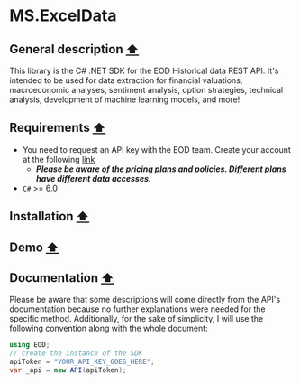 # MS.ExcelData


## General description [:arrow_up:](#eodhistoricaldata.wrapper)
This library is the C# .NET SDK for the EOD Historical data REST API. It's intended to be used for data extraction for financial valuations, macroeconomic analyses, sentiment analysis, option strategies, technical analysis, development of machine learning models, and more!

## Requirements [:arrow_up:](#eodhistoricaldata.wrapper)
- You need to request an API key with the EOD team. Create your account at the following [link](https://eodhistoricaldata.com/)
	- ***Please be aware of the pricing plans and policies. Different plans have different data accesses.***
- ```C#``` >= 6.0

## Installation [:arrow_up:](#eodhistoricaldata.wrapper)

## Demo [:arrow_up:](#eodhistoricaldata.wrapper)

## Documentation [:arrow_up:](#eodhistoricaldata.wrapper)

Please be aware that some descriptions will come directly from the API's documentation because no further explanations were needed for the specific method. Additionally, for the sake of simplicity, I will use the following convention along with the whole document: 

```c#
using EOD;
// create the instance of the SDK
apiToken = "YOUR_API_KEY_GOES_HERE";
var _api = new API(apiToken);
```

